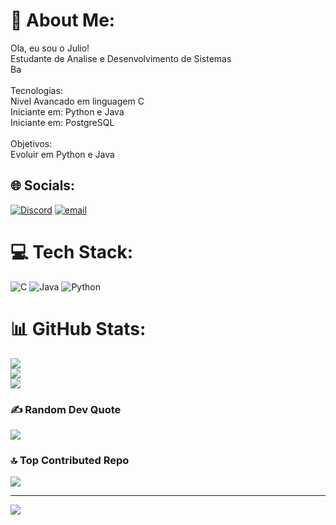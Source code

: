 # 💫 About Me:
Ola, eu sou o Julio!<br>Estudante de Analise e Desenvolvimento de Sistemas<br>Ba<br><br>Tecnologias:<br>Nivel Avancado em linguagem C<br>Iniciante em: Python e Java<br>Iniciante em: PostgreSQL <br><br>Objetivos:<br>Evoluir em Python e Java<br>


## 🌐 Socials:
[![Discord](https://img.shields.io/badge/Discord-%237289DA.svg?logo=discord&logoColor=white)](https://discord.gg/https://discordapp.com/users/julio.jesus) [![email](https://img.shields.io/badge/Email-D14836?logo=gmail&logoColor=white)](mailto:juliojesus318@gmail.com) 

# 💻 Tech Stack:
![C](https://img.shields.io/badge/c-%2300599C.svg?style=for-the-badge&logo=c&logoColor=white) ![Java](https://img.shields.io/badge/java-%23ED8B00.svg?style=for-the-badge&logo=openjdk&logoColor=white) ![Python](https://img.shields.io/badge/python-3670A0?style=for-the-badge&logo=python&logoColor=ffdd54)
# 📊 GitHub Stats:
![](https://github-readme-stats.vercel.app/api?username=juliocesarcj&theme=shades-of-purple&hide_border=false&include_all_commits=false&count_private=false)<br/>
![](https://nirzak-streak-stats.vercel.app/?user=juliocesarcj&theme=shades-of-purple&hide_border=false)<br/>
![](https://github-readme-stats.vercel.app/api/top-langs/?username=juliocesarcj&theme=shades-of-purple&hide_border=false&include_all_commits=false&count_private=false&layout=compact)

### ✍️ Random Dev Quote
![](https://quotes-github-readme.vercel.app/api?type=horizontal&theme=tokyonight)

### 🔝 Top Contributed Repo
![](https://github-contributor-stats.vercel.app/api?username=juliocesarcj&limit=5&theme=shades-of-purple&combine_all_yearly_contributions=true)

---
[![](https://visitcount.itsvg.in/api?id=juliocesarcj&icon=4&color=0)](https://visitcount.itsvg.in)

<!-- Proudly created with GPRM ( https://gprm.itsvg.in ) -->
